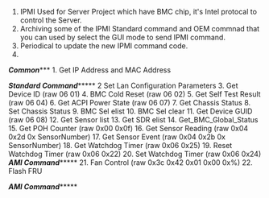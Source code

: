 1. IPMI Used for Server Project which have BMC chip, it's Intel protocal to control the Server.
2. Archiving some of the IPMI Standard command and OEM commnad that you can used by select the GUI mode to send IPMI command. 
3. Periodical to update the new IPMI command code. 
4. 
  *******************Common**********************
        1.  Get IP Address and MAC Address
        
   *************Standard Command******************
        2   Set Lan Configuration Parameters
        3.  Get Device ID (raw 06 01)
        4.  BMC Cold Reset (raw 06 02)
        5.  Get Self Test Result (raw 06 04)
        6.  Get ACPI Power State (raw 06 07)
        7.  Get Chassis Status
        8.  Set Chassis Status
        9.  BMC Sel elist
        10. BMC Sel clear
        11. Get Device GUID (raw 06 08)
        12. Get Sensor list
        13. Get SDR elist
        14. Get_BMC_Global_Status
        15. Get POH Counter (raw 0x00 0x0f)
        16. Get Sensor Reading (raw 0x04 0x2d 0x SensorNumber)
        17. Get Sensor Event (raw 0x04 0x2b 0x SensorNumber)
        18. Get Watchdog Timer (raw 0x06 0x25)
        19. Reset Watchdog Timer (raw 0x06 0x22)
        20. Set Watchdog Timer (raw 0x06 0x24)
   ***************AMI Command********************
        21. Fan Control (raw 0x3c 0x42 0x01 0x00 0x%)
        22. Flash FRU
        
   ***************AMI Command******************** 
